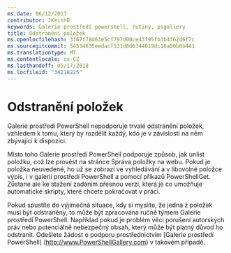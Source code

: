 ```yaml
---
ms.date: 06/12/2017
contributor: JKeithB
keywords: Galerie prostředí powershell, rutiny, psgallery
title: Odstranění položek
ms.openlocfilehash: 3f67f78d63e5cf797d00ce43f95fb3b4f62d6f7c
ms.sourcegitcommit: 54534635eedacf531d8d6344019dc16a50b8b441
ms.translationtype: MT
ms.contentlocale: cs-CZ
ms.lasthandoff: 05/17/2018
ms.locfileid: "34218225"
---
```

# <a name="deleting-items"></a>Odstranění položek

Galerie prostředí PowerShell nepodporuje trvalé odstranění položek, vzhledem k tomu, který by rozdělit každý, kdo je v závislosti na něm zbývající k dispozici.

Místo toho Galerie prostředí PowerShell podporuje způsob, jak unlist položku, což lze provést na stránce Správa položky na webu.
Pokud je položka neuvedené, ho už se zobrazí ve vyhledávání a v libovolné položce výpis, i v galerii prostředí PowerShell a pomocí příkazů PowerShellGet.
Zůstane ale ke stažení zadáním přesnou verzi, která je co umožňuje automatické skripty, které chcete pokračovat v práci.

Pokud spustíte do výjimečná situace, kdy si myslíte, že jedna z položek musí být odstraněny, to může být zpracována ručně týmem Galerie prostředí PowerShell.
Například pokud je problém věci porušení autorských práv nebo potenciálně nebezpečný obsah, který může být platný důvod ho odstranit.
Odešlete žádost o podporu prostřednictvím [Galerie prostředí PowerShell] (http://www.PowerShellGallery.com) v takovém případě.